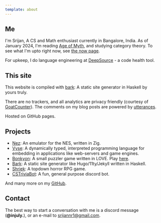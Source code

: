 ```yaml
---
template: about
---
```

## Me

I'm Srijan, A CS and Math enthusiast currently in Bangalore, India.
As of January 2024, I'm reading [Age of Myth](https://www.goodreads.com/en/book/show/34002132), and studying category theory. 
To see what I'm upto right now, see [the now page](/now).

For upkeep, I do language engineering at [DeepSource](https://deepsource.com) - a code health tool.

## This site

This website is compiled with <a href="https://github.com/srijan-paul/bark" target="_blank">bark</a>: A static site generator in Haskell by yours truly.

There are no trackers, and all analytics are privacy friendly (courtesy of [GoatCounter](https://www.goatcounter.com)).
The comments on my blog posts are powered by [utterances](utteeranc.es).

Hosted on GitHub pages.
## Projects

- [Nez](https://github.com/srijan-paul/nez): An emulator for the NES, written in Zig.
- <a href="https://github.com/srijan-paul/snap" target="_blank">Vyse</a>: A dynamically typed, interpreted programming language for embedding in applications like web-servers and game engines.
- <a href="https://github.com/srijan-paul/bonkyon" target="_blank">Bonkyon</a>: A small puzzler game written in LOVE. Play <a href="https://injuly.itch.io/bonkyon" target="_blank">here</a>.
- <a href="https://github.com/srijan-paul/bark" target="_blank">Bark</a>: A static site generator like Hugo/11ty/Jekyll written in Haskell.
- <a href="https://github.com/srijan-paul/horror-game" target="_blank">Shriek</a>: A topdown horror RPG game.
- <a href="https://github.com/srijan-paul/CSTriviaBot" target="_blank">CSTriviaBot</a>: A fun, general purpose discord bot.

And many more on my [GitHub](https://github.com/srijan-paul).
## Contact

The best way to start a conversation with me is a discord message (**@injuly.**), or an e-mail to
[srijannr1@gmail.com](mailto:srijannr1@gmail.com).
